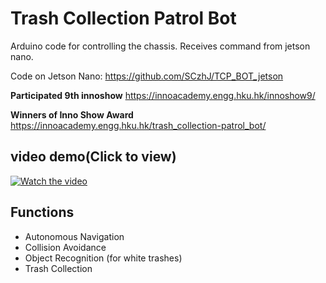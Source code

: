 # Trash Collection Patrol Bot

Arduino code for controlling the chassis. Receives command from jetson nano.

Code on Jetson Nano: https://github.com/SCzhJ/TCP_BOT_jetson

**Participated 9th innoshow** https://innoacademy.engg.hku.hk/innoshow9/

**Winners of Inno Show Award** https://innoacademy.engg.hku.hk/trash_collection-patrol_bot/

## **video demo**(Click to view)

[![Watch the video](https://img.youtube.com/vi/EgZxdo0k40g/0.jpg)](https://www.youtube.com/watch?v=EgZxdo0k40g)

## Functions
- Autonomous Navigation
- Collision Avoidance
- Object Recognition (for white trashes)
- Trash Collection

